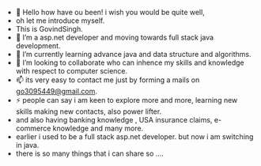 - 👋 Hello how have ou been! i wish you would be quite well,
- oh let me introduce myself.
-  This is GovindSingh.
- 👀 I’m a asp.net developer and moving towards full stack java development.
- 🌱 I’m currently learning advance java and data structure and algorithms.
- 💞️ I’m looking to collaborate who can inhence my skills and knowledge with respect to computer science.
- 📫 its very easy to contact me just by forming a mails on go3095449@gmail.com. 
- ⚡ people can say i am keen to explore more and more, learning new skills making new contacts, also  power lifter.
- and also having banking knowledge , USA insurance claims, e-commerce knowledge and many more.
- earlier i used to be a full stack asp.net developer. but now i am switching in java.
- there is so many things that i can share so ....

<!---
thegovindsingh/thegovindsingh is a ✨ special ✨ repository because its `README.md` (this file) appears on your GitHub profile.
You can click the Preview link to take a look at your changes.
--->
